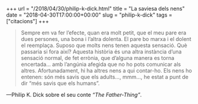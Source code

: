+++
url = "/2018/04/30/philip-k-dick.html"
title = "La saviesa dels nens"
date = "2018-04-30T17:00:00+00:00"
slug = "philip-k-dick"
tags = ["citacions"]
+++

> Sempre em va fer l’efecte, quan era molt petit, que el meu pare era dues persones, una bona i l’altra dolenta. El pare bo marxa i el dolent el reemplaça. Suposo que molts nens tenen aquesta sensació. Què passaria si fora així? Aquesta història és una altra instància d’una sensació normal, de fet errònia, que d’alguna manera es torna encertada… amb l’angúnia afegida que no ho pots comunicar als altres. Afortunadament, hi ha altres nens a qui contar-ho. Els nens ho entenen: són més savis que els adults…, mmm…, he estat a punt de dir “més savis que els humans”.

—Philip K. Dick sobre el seu conte *“The Father-Thing”*.

